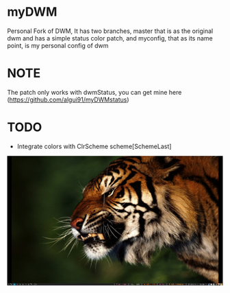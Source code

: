 myDWM
=====

Personal Fork of DWM, It has two branches, master that is as the original dwm and has a simple status color patch, and myconfig, that as its name point, is my personal config of dwm

NOTE
====

The patch only works with dwmStatus, you can get mine here (https://github.com/algui91/myDWMstatus)

TODO
====
- Integrate colors with ClrScheme scheme[SchemeLast]

![](./screenshot.png)


